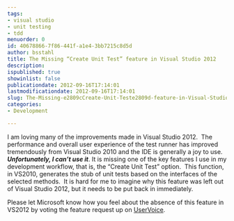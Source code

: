 ```yaml
---
tags:
- visual studio
- unit testing
- tdd
menuorder: 0
id: 40678866-7f86-441f-a1e4-3bb7215c8d5d
author: bsstahl
title: The Missing “Create Unit Test” feature in Visual Studio 2012
description: 
ispublished: true
showinlist: false
publicationdate: 2012-09-16T17:14:01
lastmodificationdate: 2012-09-16T17:14:01
slug: The-Missing-e2809cCreate-Unit-Teste2809d-feature-in-Visual-Studio-2012
categories:
- Development

---
```


I am loving many of the improvements made in Visual Studio 2012.  The performance and overall user experience of the test runner has improved tremendously from Visual Studio 2010 and the IDE is generally a joy to use.  ***Unfortunately, I can’t use it***. It is missing one of the key features I use in my development workflow, that is, the “Create Unit Test” option.  This function, in VS2010, generates the stub of unit tests based on the interfaces of the selected methods.  It is hard for me to imagine why this feature was left out of Visual Studio 2012, but it needs to be put back in immediately.

Please let Microsoft know how you feel about the absence of this feature in VS2012 by voting the feature request up on [UserVoice](https://web.archive.org/web/20130311134957/http://visualstudio.uservoice.com/forums/121579-visual-studio/suggestions/2748862-add-create-unit-tests-menu-option-back-).
